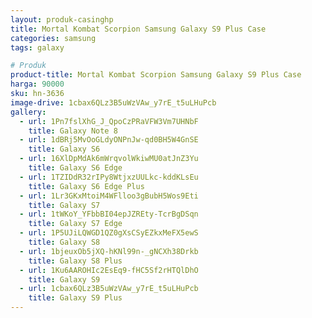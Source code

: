 ```yaml
---
layout: produk-casinghp
title: Mortal Kombat Scorpion Samsung Galaxy S9 Plus Case
categories: samsung
tags: galaxy

# Produk
product-title: Mortal Kombat Scorpion Samsung Galaxy S9 Plus Case
harga: 90000
sku: hn-3636
image-drive: 1cbax6QLz3B5uWzVAw_y7rE_t5uLHuPcb
gallery:
  - url: 1Pn7fslXhG_J_QpoCzPRaVFW3Vm7UHNbF
    title: Galaxy Note 8
  - url: 1dBRj5MvOoGLdyONPnJw-qd0BH5W4GnSE
    title: Galaxy S6
  - url: 16XlDpMdAk6mWrqvolWkiwMU0atJnZ3Yu
    title: Galaxy S6 Edge
  - url: 1TZIDdR32rIPy8WtjxzUULkc-kddKLsEu
    title: Galaxy S6 Edge Plus
  - url: 1Lr3GKxMtoiM4WFlloo3gBubH5Wos9Eti
    title: Galaxy S7
  - url: 1tWKoY_YFbbBI04epJZREty-TcrBgDSqn
    title: Galaxy S7 Edge
  - url: 1P5UJiLQWGD1QZ0gXsCSyEZkxMeFX5ewS
    title: Galaxy S8
  - url: 1bjeuxOb5jXQ-hKNl99n-_gNCXh38Drkb
    title: Galaxy S8 Plus
  - url: 1Ku6AAROHIc2EsEq9-fHC5Sf2rHTQlDhO
    title: Galaxy S9
  - url: 1cbax6QLz3B5uWzVAw_y7rE_t5uLHuPcb
    title: Galaxy S9 Plus
---
```

